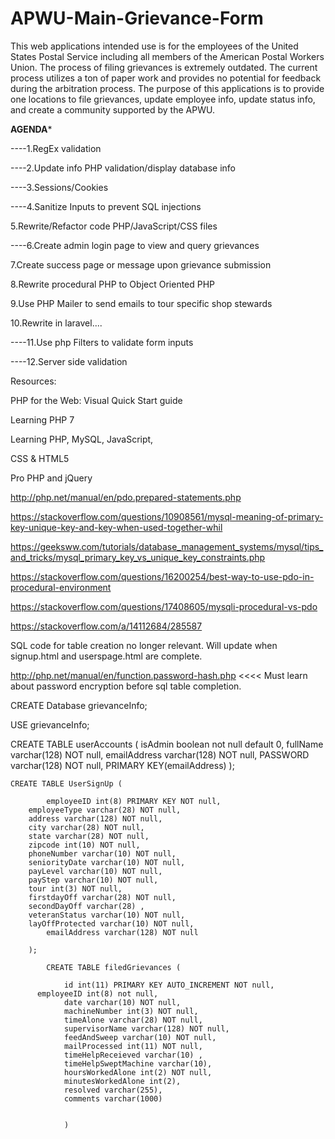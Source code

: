# APWU-Main-Grievance-Form

This web applications intended use is for the employees of the United States Postal Service including all members of the American Postal Workers Union. The process of filing grievances is extremely outdated. The current process utilizes a ton of paper work and provides no potential for feedback during the arbitration process. The purpose of this applications is to provide one locations to file grievances, update employee info, update status info, and create a community supported by the APWU.

******AGENDA*******

----1.RegEx validation

----2.Update info PHP validation/display database info

----3.Sessions/Cookies

----4.Sanitize Inputs to prevent SQL injections

5.Rewrite/Refactor code PHP/JavaScript/CSS files

----6.Create admin login page to view and query grievances

7.Create success page or message upon grievance submission

8.Rewrite procedural PHP to Object Oriented PHP

9.Use PHP Mailer to send emails to tour specific shop stewards

10.Rewrite in laravel....

----11.Use php Filters to validate form inputs

----12.Server side validation



Resources:

PHP for the Web: Visual Quick Start guide

Learning PHP 7

Learning PHP, MySQL, JavaScript,

CSS & HTML5

Pro PHP and jQuery

http://php.net/manual/en/pdo.prepared-statements.php

https://stackoverflow.com/questions/10908561/mysql-meaning-of-primary-key-unique-key-and-key-when-used-together-whil

https://geeksww.com/tutorials/database_management_systems/mysql/tips_and_tricks/mysql_primary_key_vs_unique_key_constraints.php

https://stackoverflow.com/questions/16200254/best-way-to-use-pdo-in-procedural-environment

https://stackoverflow.com/questions/17408605/mysqli-procedural-vs-pdo

https://stackoverflow.com/a/14112684/285587

SQL code for table creation no longer relevant. Will update when signup.html and userspage.html are complete.

http://php.net/manual/en/function.password-hash.php
<<<<
Must learn about password encryption before sql table completion.






CREATE Database grievanceInfo;

USE grievanceInfo;

CREATE TABLE userAccounts (
  isAdmin boolean not null default 0,
	fullName varchar(128) NOT null,
	emailAddress varchar(128) NOT null,
	PASSWORD varchar(128) NOT null,
	PRIMARY KEY(emailAddress)
	);

	CREATE TABLE UserSignUp (

			employeeID int(8) PRIMARY KEY NOT null,
	    employeeType varchar(28) NOT null,
	    address varchar(128) NOT null,
	    city varchar(28) NOT null,
	    state varchar(28) NOT null,
	    zipcode int(10) NOT null,
	    phoneNumber varchar(10) NOT null,
	    seniorityDate varchar(10) NOT null,
	    payLevel varchar(10) NOT null,
	    payStep varchar(10) NOT null,
	    tour int(3) NOT null,
	    firstdayOff varchar(28) NOT null,
	    secondDayOff varchar(28) ,
	    veteranStatus varchar(10) NOT null,
	    layOffProtected varchar(10) NOT null,
			emailAddress varchar(128) NOT null

		);

			CREATE TABLE filedGrievances (

				id int(11) PRIMARY KEY AUTO_INCREMENT NOT null,
	      employeeID int(8) not null,			
				date varchar(10) NOT null,
				machineNumber int(3) NOT null,
				timeAlone varchar(28) NOT null,
				supervisorName varchar(128) NOT null,
				feedAndSweep varchar(10) NOT null,
				mailProcessed int(11) NOT null,
				timeHelpReceieved varchar(10) ,
				timeHelpSweptMachine varchar(10),
				hoursWorkedAlone int(2) NOT null,
				minutesWorkedAlone int(2),
				resolved varchar(255),
				comments varchar(1000)


				)
